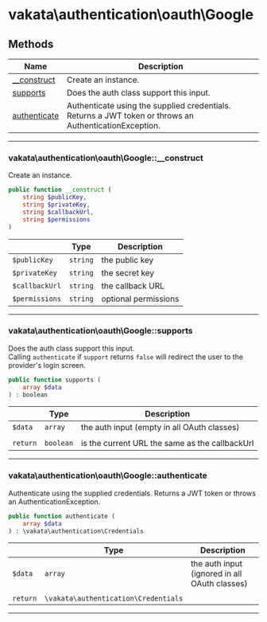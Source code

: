 # vakata\authentication\oauth\Google


## Methods

| Name | Description |
|------|-------------|
|[__construct](#vakata\authentication\oauth\google__construct)|Create an instance.|
|[supports](#vakata\authentication\oauth\googlesupports)|Does the auth class support this input.|
|[authenticate](#vakata\authentication\oauth\googleauthenticate)|Authenticate using the supplied credentials. Returns a JWT token or throws an AuthenticationException.|

---



### vakata\authentication\oauth\Google::__construct
Create an instance.  


```php
public function __construct (  
    string $publicKey,  
    string $privateKey,  
    string $callbackUrl,  
    string $permissions  
)   
```

|  | Type | Description |
|-----|-----|-----|
| `$publicKey` | `string` | the public key |
| `$privateKey` | `string` | the secret key |
| `$callbackUrl` | `string` | the callback URL |
| `$permissions` | `string` | optional permissions |

---


### vakata\authentication\oauth\Google::supports
Does the auth class support this input.  
Calling `authenticate` if `support` returns `false` will redirect the user to the provider's login screen.

```php
public function supports (  
    array $data  
) : boolean    
```

|  | Type | Description |
|-----|-----|-----|
| `$data` | `array` | the auth input (empty in all OAuth classes) |
|  |  |  |
| `return` | `boolean` | is the current URL the same as the callbackUrl |

---


### vakata\authentication\oauth\Google::authenticate
Authenticate using the supplied credentials. Returns a JWT token or throws an AuthenticationException.  


```php
public function authenticate (  
    array $data  
) : \vakata\authentication\Credentials    
```

|  | Type | Description |
|-----|-----|-----|
| `$data` | `array` | the auth input (ignored in all OAuth classes) |
|  |  |  |
| `return` | `\vakata\authentication\Credentials` |  |

---

